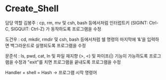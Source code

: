# Create_Shell

담당 역할
김봉주 : cp, rm, mv 및 csh, bash 등에서처럼 인터럽트키 (SIGINT: Ctrl-C, SIGQUIT: Ctrl-Z) 가 동작하도록 프로그램을 수정

도건우 : cd, mkdir, rmdir 및 csh, bash 등에서처럼 쉘 명령의 마지막에 ‘&’을 입력하면 백그라운드로 실행되도록 프로그램을 수정

문준석 : ls, pwd, cat, ln 및 파일 재지향 (>, <) 및 파이프(|) 기능이 가능하도록 프로그램을 수정과 "exit"를 치면 프로그램을 끝내도록 프로그램을 수정

Handler + shell = Hash -> 프로그램 시작 명령어
